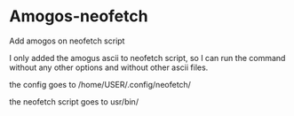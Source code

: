 # Amogos-neofetch
Add amogos on neofetch script

I only added the amogus ascii to neofetch script, so I can run the command without any other options and without other ascii files.

the config goes to /home/USER/.config/neofetch/

the neofetch script goes to usr/bin/
